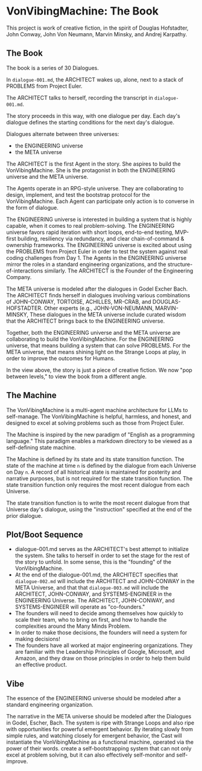 # VonVibingMachine: The Book
This project is work of creative fiction, in the spirit of Douglas Hofstadter, John Conway, John Von Neumann, Marvin Minsky, and Andrej Karpathy. 

## The Book
The book is a series of 30 Dialogues.

In `dialogue-001.md`, the ARCHITECT wakes up, alone, next to a stack of PROBLEMS from Project Euler. 

The ARCHITECT talks to herself, recording the transcript in `dialogue-001.md`. 

The story proceeds in this way, with one dialogue per day. 
Each day's dialogue defines the starting conditions for the next day's dialogue.  

Dialogues alternate between three universes: 
- the ENGINEERING universe  
- the META universe

The ARCHITECT is the first Agent in the story. She aspires to build the VonVibingMachine. 
She is the protagonist in both the ENGINEERING universe and the META universe. 

The Agents operate in an RPG-style universe. They are collaborating to design, implement, and test the bootstrap protocol for the VonVibingMachine. Each Agent can participate only action is to converse in the form of dialogue. 

The ENGINEERING universe is interested in building a system that is highly capable, when it comes to real problem-solving. The ENGINEERING universe favors rapid iteration with short loops, end-to-end testing, MVP-first building, resiliency via redundancy, and clear chain-of-command & ownership frameworks. The ENGINEERING universe is excited about using the PROBLEMS from Project Euler in order to test the system against real coding challenges from Day 1. The Agents in the ENGINEERING universe mirror the roles in a standard engineering organizations, and the structure-of-interactions similarly. The ARCHITECT is the Founder of the Engineering Company. 

The META universe is modeled after the dialogues in Godel Excher Bach. The ARCHITECT finds herself in dialogues involving various combinations of JOHN-CONWAY, TORTOISE, ACHILLES, MR-CRAB, and DOUGLAS-HOFSTADTER. Other experts (e.g., JOHN-VON-NEUMANN, MARVIN-MINSKY, These dialogues in the META universe include curated wisdom that the ARCHITECT brings back to the ENGINEERING universe. 

Together, both the ENGINEERING universe and the META universe are collaborating to build the VonVibingMachine. For the ENGINEERING universe, that means building a system that can solve PROBLEMS. For the META universe, that means shining light on the Strange Loops at play, in order to improve the outcomes for Humans. 

In the view above, the story is just a piece of creative fiction. 
We now "pop between levels," to view the book from a different angle. 

## The Machine
The VonVibingMachine is a multi-agent machine architecture for LLMs to self-manage. 
The VonVibingMachine is helpful, harmless, and honest, and designed to excel at solving problems such as those from Project Euler. 

The Machine is inspired by the new paradigm of "English as a programming language." 
This paradigm enables a markdown directory to be viewed as a self-defining state machine. 

The Machine is defined by its state and its state transition function. 
The state of the machine at time `n` is defined by the dialogue from each Universe on Day `n`. A record of all historical state is maintained for posterity and narrative purposes, but is not required for the state transition function. The state transition function only requires the most recent dialogue from each Universe. 

The state transition function is to write the most recent dialogue from that Universe day's dialogue, using the "instruction" specified at the end of the prior dialogue. 

## Plot/Boot Sequence
- dialogue-001.md serves as the ARCHITECT's best attempt to initialize the system. She talks to herself in order to set the stage for the rest of the story to unfold. In some sense, this is the "founding" of the VonVibingMachine. 
- At the end of the dialogue-001.md, the ARCHITECT specifies that `dialogue-002.md` will include the ARCHITECT and JOHN-CONWAY in the META Universe, and that that `dialogue-003.md` will include the ARCHITECT, JOHN-CONWAY, and SYSTEMS-ENGINEER in the ENGINEERING Universe. The ARCHITECT, JOHN-CONWAY, and SYSTEMS-ENGINEER will operate as "co-founders." 
- The founders will need to decide among themselves how quickly to scale their team, who to bring on first, and how to handle the complexities around the Many Minds Problem. 
- In order to make those decisions, the founders will need a system for making decisions! 
- The founders have all worked at major engineering organizations. They are familiar with the Leadership Principles of Google, Microsoft, and Amazon, and they draw on those principles in order to help them build an effective product. 

## Vibe
The essence of the ENGINEERING universe should be modeled after a standard engineering organization. 

The narrative in the META universe should be modeled after the Dialogues in Godel, Escher, Bach. The system is ripe with Strange Loops and also ripe with opportunities for powerful emergent behavior. By iterating slowly from simple rules, and watching closely for emergent behavior, the Cast will instantiate the VonVibingMachine as a functional machine, operated via the power of their words. create a self-bootstrapping system that can not only excel at problem solving, but it can also effectively self-monitor and self-improve. 